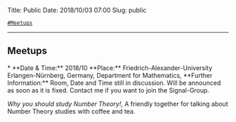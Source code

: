 Title:          Public
Date:           2018/10/03 07:00
Slug:           public

<code><a href="/public.html#Meetups">\#Meetups</a></code>

<hr />

<h2 id="Meetups">Meetups</h2>
* **Date & Time:** 2018/10  
**Place:** Friedrich-Alexander-University Erlangen-Nürnberg, Germany, Department for Mathematics,  
**Further Information:** Room, Date and Time still in discussion. Will be announced as soon as it is fixed. Contact me if you want to join the Signal-Group.  

*Why you should study Number Theory!*, A friendly together for talking about Number Theory studies with coffee and tea.  


